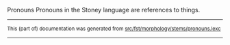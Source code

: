 Pronouns
Pronouns in the Stoney language are references to things.

* * *

<small>This (part of) documentation was generated from [src/fst/morphology/stems/pronouns.lexc](https://github.com/giellalt/lang-sto/blob/main/src/fst/morphology/stems/pronouns.lexc)</small>

---

